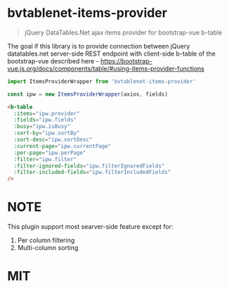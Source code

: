 # bvtablenet-items-provider
> jQuery DataTables.Net ajax items provider for bootstrap-vue b-table

The goal if this library is to provide connection between jQuery datatables.net server-side REST endpoint with client-side b-table of the bootstrap-vue described here - https://bootstrap-vue.js.org/docs/components/table/#using-items-provider-functions

```js
import ItemsProviderWrapper from 'bvtablenet-items-provider'

const ipw = new ItemsProviderWrapper(axios, fields)
```

```html
<b-table 
  :items="ipw.provider"
  :fields="ipw.fields"
  :busy="ipw.isBusy"
  :sort-by="ipw.sortBy"
  :sort-desc="ipw.sortDesc"
  :current-page="ipw.currentPage"
  :per-page="ipw.perPage"
  :filter="ipw.filter"
  :filter-ignored-fields="ipw.filterIgnoredFields"
  :filter-included-fields="ipw.filterIncludedFields"
/>
```

# NOTE
This plugin support most searver-side feature except for:

1. Per column filtering
2. Multi-column sorting

# MIT

